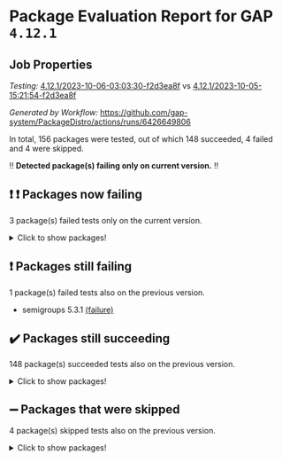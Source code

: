 # Package Evaluation Report for GAP `4.12.1`

## Job Properties

*Testing:* [4.12.1/2023-10-06-03:03:30-f2d3ea8f](https://github.com/gap-system/PackageDistro/blob/data/reports/4.12.1/2023-10-06-03:03:30-f2d3ea8f) vs [4.12.1/2023-10-05-15:21:54-f2d3ea8f](https://github.com/gap-system/PackageDistro/blob/data/reports/4.12.1/2023-10-05-15:21:54-f2d3ea8f)

*Generated by Workflow:* https://github.com/gap-system/PackageDistro/actions/runs/6426649806

In total, 156 packages were tested, out of which 148 succeeded, 4 failed and 4 were skipped.

:bangbang: **Detected package(s) failing only on current version.** :bangbang:

## :exclamation: :exclamation: Packages now failing

3 package(s) failed tests only on the current version.
<details><summary>Click to show packages!</summary>

- curlinterface 2.3.2 [(failure)](https://github.com/gap-system/PackageDistro/actions/runs/6426649806/job/17451549220) vs curlinterface 2.3.2 [(success)](https://github.com/gap-system/PackageDistro/actions/runs/6420604630/job/17434026649)
- packagemanager 1.4.1 [(failure)](https://github.com/gap-system/PackageDistro/actions/runs/6426649806/job/17451559019) vs packagemanager 1.4.1 [(success)](https://github.com/gap-system/PackageDistro/actions/runs/6420604630/job/17434057221)
- utils 0.84 [(failure)](https://github.com/gap-system/PackageDistro/actions/runs/6426649806/job/17451564583) vs utils 0.84 [(success)](https://github.com/gap-system/PackageDistro/actions/runs/6420604630/job/17434075066)
</details>

## :exclamation: Packages still failing

1 package(s) failed tests also on the previous version.
- semigroups 5.3.1 [(failure)](https://github.com/gap-system/PackageDistro/actions/runs/6426649806/job/17451561297)

## :heavy_check_mark: Packages still succeeding

148 package(s) succeeded tests also on the previous version.
<details><summary>Click to show packages!</summary>

- 4ti2interface 2023.02-04 [(success)](https://github.com/gap-system/PackageDistro/actions/runs/6426649806/job/17451544172)
- ace 5.6.2 [(success)](https://github.com/gap-system/PackageDistro/actions/runs/6426649806/job/17451545414)
- aclib 1.3.2 [(success)](https://github.com/gap-system/PackageDistro/actions/runs/6426649806/job/17451545733)
- agt 0.3.1 [(success)](https://github.com/gap-system/PackageDistro/actions/runs/6426649806/job/17451545996)
- alnuth 3.2.1 [(success)](https://github.com/gap-system/PackageDistro/actions/runs/6426649806/job/17451546138)
- anupq 3.3.0 [(success)](https://github.com/gap-system/PackageDistro/actions/runs/6426649806/job/17451546985)
- atlasrep 2.1.7 [(success)](https://github.com/gap-system/PackageDistro/actions/runs/6426649806/job/17451547200)
- autodoc 2023.06.19 [(success)](https://github.com/gap-system/PackageDistro/actions/runs/6426649806/job/17451547263)
- automata 1.15 [(success)](https://github.com/gap-system/PackageDistro/actions/runs/6426649806/job/17451547342)
- automgrp 1.3.2 [(success)](https://github.com/gap-system/PackageDistro/actions/runs/6426649806/job/17451547431)
- autpgrp 1.11 [(success)](https://github.com/gap-system/PackageDistro/actions/runs/6426649806/job/17451547521)
- cap 2023.10-03 [(success)](https://github.com/gap-system/PackageDistro/actions/runs/6426649806/job/17451547602)
- caratinterface 2.3.5 [(success)](https://github.com/gap-system/PackageDistro/actions/runs/6426649806/job/17451547708)
- cddinterface 2022.11.01 [(success)](https://github.com/gap-system/PackageDistro/actions/runs/6426649806/job/17451547775)
- circle 1.6.6 [(success)](https://github.com/gap-system/PackageDistro/actions/runs/6426649806/job/17451547862)
- classicpres 1.22 [(success)](https://github.com/gap-system/PackageDistro/actions/runs/6426649806/job/17451547985)
- cohomolo 1.6.11 [(success)](https://github.com/gap-system/PackageDistro/actions/runs/6426649806/job/17451548105)
- congruence 1.2.5 [(success)](https://github.com/gap-system/PackageDistro/actions/runs/6426649806/job/17451548212)
- corelg 1.56 [(success)](https://github.com/gap-system/PackageDistro/actions/runs/6426649806/job/17451548307)
- crime 1.6 [(success)](https://github.com/gap-system/PackageDistro/actions/runs/6426649806/job/17451548439)
- crisp 1.4.6 [(success)](https://github.com/gap-system/PackageDistro/actions/runs/6426649806/job/17451548550)
- crypting 0.10.4 [(success)](https://github.com/gap-system/PackageDistro/actions/runs/6426649806/job/17451548648)
- cryst 4.1.26 [(success)](https://github.com/gap-system/PackageDistro/actions/runs/6426649806/job/17451548780)
- crystcat 1.1.10 [(success)](https://github.com/gap-system/PackageDistro/actions/runs/6426649806/job/17451548899)
- ctbllib 1.3.6 [(success)](https://github.com/gap-system/PackageDistro/actions/runs/6426649806/job/17451549003)
- cubefree 1.19 [(success)](https://github.com/gap-system/PackageDistro/actions/runs/6426649806/job/17451549110)
- cvec 2.8.1 [(success)](https://github.com/gap-system/PackageDistro/actions/runs/6426649806/job/17451549355)
- datastructures 0.3.0 [(success)](https://github.com/gap-system/PackageDistro/actions/runs/6426649806/job/17451549486)
- deepthought 1.0.6 [(success)](https://github.com/gap-system/PackageDistro/actions/runs/6426649806/job/17451549638)
- design 1.8 [(success)](https://github.com/gap-system/PackageDistro/actions/runs/6426649806/job/17451549791)
- difsets 2.3.1 [(success)](https://github.com/gap-system/PackageDistro/actions/runs/6426649806/job/17451549964)
- digraphs 1.6.3 [(success)](https://github.com/gap-system/PackageDistro/actions/runs/6426649806/job/17451550117)
- edim 1.3.7 [(success)](https://github.com/gap-system/PackageDistro/actions/runs/6426649806/job/17451550251)
- example 4.3.4 [(success)](https://github.com/gap-system/PackageDistro/actions/runs/6426649806/job/17451550391)
- examplesforhomalg 2023.10-01 [(success)](https://github.com/gap-system/PackageDistro/actions/runs/6426649806/job/17451550554)
- factint 1.6.3 [(success)](https://github.com/gap-system/PackageDistro/actions/runs/6426649806/job/17451550697)
- ferret 1.0.9 [(success)](https://github.com/gap-system/PackageDistro/actions/runs/6426649806/job/17451550827)
- fga 1.5.0 [(success)](https://github.com/gap-system/PackageDistro/actions/runs/6426649806/job/17451550943)
- fining 1.5.6 [(success)](https://github.com/gap-system/PackageDistro/actions/runs/6426649806/job/17451551099)
- float 1.0.3 [(success)](https://github.com/gap-system/PackageDistro/actions/runs/6426649806/job/17451551230)
- format 1.4.3 [(success)](https://github.com/gap-system/PackageDistro/actions/runs/6426649806/job/17451551381)
- forms 1.2.9 [(success)](https://github.com/gap-system/PackageDistro/actions/runs/6426649806/job/17451551502)
- fplsa 1.2.6 [(success)](https://github.com/gap-system/PackageDistro/actions/runs/6426649806/job/17451551646)
- fr 2.4.12 [(success)](https://github.com/gap-system/PackageDistro/actions/runs/6426649806/job/17451551812)
- francy 2.0.3 [(success)](https://github.com/gap-system/PackageDistro/actions/runs/6426649806/job/17451551970)
- fwtree 1.3 [(success)](https://github.com/gap-system/PackageDistro/actions/runs/6426649806/job/17451552113)
- gapdoc 1.6.6 [(success)](https://github.com/gap-system/PackageDistro/actions/runs/6426649806/job/17451552271)
- gauss 2023.02-04 [(success)](https://github.com/gap-system/PackageDistro/actions/runs/6426649806/job/17451552413)
- gaussforhomalg 2023.10-01 [(success)](https://github.com/gap-system/PackageDistro/actions/runs/6426649806/job/17451552557)
- gbnp 1.0.5 [(success)](https://github.com/gap-system/PackageDistro/actions/runs/6426649806/job/17451552761)
- generalizedmorphismsforcap 2023.08-02 [(success)](https://github.com/gap-system/PackageDistro/actions/runs/6426649806/job/17451552939)
- genss 1.6.8 [(success)](https://github.com/gap-system/PackageDistro/actions/runs/6426649806/job/17451553079)
- gradedmodules 2023.09-01 [(success)](https://github.com/gap-system/PackageDistro/actions/runs/6426649806/job/17451553252)
- gradedringforhomalg 2023.08-01 [(success)](https://github.com/gap-system/PackageDistro/actions/runs/6426649806/job/17451553422)
- grape 4.9.0 [(success)](https://github.com/gap-system/PackageDistro/actions/runs/6426649806/job/17451553567)
- groupoids 1.73 [(success)](https://github.com/gap-system/PackageDistro/actions/runs/6426649806/job/17451553739)
- grpconst 2.6.4 [(success)](https://github.com/gap-system/PackageDistro/actions/runs/6426649806/job/17451553895)
- guarana 0.96.3 [(success)](https://github.com/gap-system/PackageDistro/actions/runs/6426649806/job/17451554050)
- guava 3.18 [(success)](https://github.com/gap-system/PackageDistro/actions/runs/6426649806/job/17451554182)
- hap 1.58 [(success)](https://github.com/gap-system/PackageDistro/actions/runs/6426649806/job/17451554315)
- hapcryst 0.1.15 [(success)](https://github.com/gap-system/PackageDistro/actions/runs/6426649806/job/17451554456)
- hecke 1.5.3 [(success)](https://github.com/gap-system/PackageDistro/actions/runs/6426649806/job/17451554572)
- help 3.5 [(success)](https://github.com/gap-system/PackageDistro/actions/runs/6426649806/job/17451554698)
- homalg 2023.10-01 [(success)](https://github.com/gap-system/PackageDistro/actions/runs/6426649806/job/17451554866)
- homalgtocas 2023.08-01 [(success)](https://github.com/gap-system/PackageDistro/actions/runs/6426649806/job/17451554992)
- idrel 2.45 [(success)](https://github.com/gap-system/PackageDistro/actions/runs/6426649806/job/17451555109)
- images 1.3.1 [(success)](https://github.com/gap-system/PackageDistro/actions/runs/6426649806/job/17451555250)
- intpic 0.3.0 [(success)](https://github.com/gap-system/PackageDistro/actions/runs/6426649806/job/17451555393)
- io 4.8.1 [(success)](https://github.com/gap-system/PackageDistro/actions/runs/6426649806/job/17451555536)
- io_forhomalg 2023.02-04 [(success)](https://github.com/gap-system/PackageDistro/actions/runs/6426649806/job/17451555671)
- irredsol 1.4.4 [(success)](https://github.com/gap-system/PackageDistro/actions/runs/6426649806/job/17451555811)
- json 2.1.1 [(success)](https://github.com/gap-system/PackageDistro/actions/runs/6426649806/job/17451555940)
- jupyterkernel 1.5.0 [(success)](https://github.com/gap-system/PackageDistro/actions/runs/6426649806/job/17451556088)
- jupyterviz 1.5.6 [(success)](https://github.com/gap-system/PackageDistro/actions/runs/6426649806/job/17451556218)
- kan 1.36 [(success)](https://github.com/gap-system/PackageDistro/actions/runs/6426649806/job/17451556335)
- kbmag 1.5.11 [(success)](https://github.com/gap-system/PackageDistro/actions/runs/6426649806/job/17451556415)
- laguna 3.9.6 [(success)](https://github.com/gap-system/PackageDistro/actions/runs/6426649806/job/17451556519)
- liealgdb 2.2.1 [(success)](https://github.com/gap-system/PackageDistro/actions/runs/6426649806/job/17451556624)
- liepring 2.8 [(success)](https://github.com/gap-system/PackageDistro/actions/runs/6426649806/job/17451556705)
- liering 2.4.2 [(success)](https://github.com/gap-system/PackageDistro/actions/runs/6426649806/job/17451556815)
- linearalgebraforcap 2023.10-01 [(success)](https://github.com/gap-system/PackageDistro/actions/runs/6426649806/job/17451556892)
- localizeringforhomalg 2023.10-01 [(success)](https://github.com/gap-system/PackageDistro/actions/runs/6426649806/job/17451556986)
- loops 3.4.3 [(success)](https://github.com/gap-system/PackageDistro/actions/runs/6426649806/job/17451557071)
- lpres 1.0.3 [(success)](https://github.com/gap-system/PackageDistro/actions/runs/6426649806/job/17451557163)
- majoranaalgebras 1.5.1 [(success)](https://github.com/gap-system/PackageDistro/actions/runs/6426649806/job/17451557251)
- mapclass 1.4.6 [(success)](https://github.com/gap-system/PackageDistro/actions/runs/6426649806/job/17451557334)
- matgrp 0.70 [(success)](https://github.com/gap-system/PackageDistro/actions/runs/6426649806/job/17451557436)
- matricesforhomalg 2023.10-01 [(success)](https://github.com/gap-system/PackageDistro/actions/runs/6426649806/job/17451557541)
- modisom 2.5.4 [(success)](https://github.com/gap-system/PackageDistro/actions/runs/6426649806/job/17451557716)
- modulepresentationsforcap 2023.09-01 [(success)](https://github.com/gap-system/PackageDistro/actions/runs/6426649806/job/17451557824)
- modules 2023.10-01 [(success)](https://github.com/gap-system/PackageDistro/actions/runs/6426649806/job/17451558007)
- monoidalcategories 2023.08-11 [(success)](https://github.com/gap-system/PackageDistro/actions/runs/6426649806/job/17451558102)
- nconvex 2022.09-01 [(success)](https://github.com/gap-system/PackageDistro/actions/runs/6426649806/job/17451558182)
- nilmat 1.4.2 [(success)](https://github.com/gap-system/PackageDistro/actions/runs/6426649806/job/17451558302)
- nock 1.5 [(success)](https://github.com/gap-system/PackageDistro/actions/runs/6426649806/job/17451558388)
- normalizinterface 1.3.6 [(success)](https://github.com/gap-system/PackageDistro/actions/runs/6426649806/job/17451558518)
- nq 2.5.10 [(success)](https://github.com/gap-system/PackageDistro/actions/runs/6426649806/job/17451558637)
- numericalsgps 1.3.1 [(success)](https://github.com/gap-system/PackageDistro/actions/runs/6426649806/job/17451558735)
- openmath 11.5.3 [(success)](https://github.com/gap-system/PackageDistro/actions/runs/6426649806/job/17451558820)
- orb 4.9.0 [(success)](https://github.com/gap-system/PackageDistro/actions/runs/6426649806/job/17451558917)
- patternclass 2.4.3 [(success)](https://github.com/gap-system/PackageDistro/actions/runs/6426649806/job/17451559129)
- permut 2.0.4 [(success)](https://github.com/gap-system/PackageDistro/actions/runs/6426649806/job/17451559222)
- polenta 1.3.10 [(success)](https://github.com/gap-system/PackageDistro/actions/runs/6426649806/job/17451559345)
- polymaking 0.8.7 [(success)](https://github.com/gap-system/PackageDistro/actions/runs/6426649806/job/17451559446)
- primgrp 3.4.4 [(success)](https://github.com/gap-system/PackageDistro/actions/runs/6426649806/job/17451559569)
- profiling 2.5.4 [(success)](https://github.com/gap-system/PackageDistro/actions/runs/6426649806/job/17451559657)
- qpa 1.34 [(success)](https://github.com/gap-system/PackageDistro/actions/runs/6426649806/job/17451559735)
- quagroup 1.8.3 [(success)](https://github.com/gap-system/PackageDistro/actions/runs/6426649806/job/17451559820)
- radiroot 2.9 [(success)](https://github.com/gap-system/PackageDistro/actions/runs/6426649806/job/17451559917)
- rcwa 4.7.1 [(success)](https://github.com/gap-system/PackageDistro/actions/runs/6426649806/job/17451560020)
- rds 1.8 [(success)](https://github.com/gap-system/PackageDistro/actions/runs/6426649806/job/17451560126)
- recog 1.4.2 [(success)](https://github.com/gap-system/PackageDistro/actions/runs/6426649806/job/17451560227)
- repndecomp 1.3.0 [(success)](https://github.com/gap-system/PackageDistro/actions/runs/6426649806/job/17451560329)
- repsn 3.1.1 [(success)](https://github.com/gap-system/PackageDistro/actions/runs/6426649806/job/17451560458)
- resclasses 4.7.3 [(success)](https://github.com/gap-system/PackageDistro/actions/runs/6426649806/job/17451560561)
- ringsforhomalg 2023.09-01 [(success)](https://github.com/gap-system/PackageDistro/actions/runs/6426649806/job/17451560771)
- sco 2023.08-01 [(success)](https://github.com/gap-system/PackageDistro/actions/runs/6426649806/job/17451561038)
- scscp 2.4.1 [(success)](https://github.com/gap-system/PackageDistro/actions/runs/6426649806/job/17451561160)
- sglppow 2.3 [(success)](https://github.com/gap-system/PackageDistro/actions/runs/6426649806/job/17451561405)
- sgpviz 0.999.5 [(success)](https://github.com/gap-system/PackageDistro/actions/runs/6426649806/job/17451561524)
- simpcomp 2.1.14 [(success)](https://github.com/gap-system/PackageDistro/actions/runs/6426649806/job/17451561662)
- singular 2023.02.09 [(success)](https://github.com/gap-system/PackageDistro/actions/runs/6426649806/job/17451561797)
- sl2reps 1.1 [(success)](https://github.com/gap-system/PackageDistro/actions/runs/6426649806/job/17451561954)
- sla 1.5.3 [(success)](https://github.com/gap-system/PackageDistro/actions/runs/6426649806/job/17451562098)
- smallgrp 1.5.3 [(success)](https://github.com/gap-system/PackageDistro/actions/runs/6426649806/job/17451562230)
- smallsemi 0.6.13 [(success)](https://github.com/gap-system/PackageDistro/actions/runs/6426649806/job/17451562380)
- sonata 2.9.6 [(success)](https://github.com/gap-system/PackageDistro/actions/runs/6426649806/job/17451562527)
- sophus 1.27 [(success)](https://github.com/gap-system/PackageDistro/actions/runs/6426649806/job/17451562642)
- sotgrps 1.2 [(success)](https://github.com/gap-system/PackageDistro/actions/runs/6426649806/job/17451562765)
- spinsym 1.5.2 [(success)](https://github.com/gap-system/PackageDistro/actions/runs/6426649806/job/17451562911)
- standardff 1.0 [(success)](https://github.com/gap-system/PackageDistro/actions/runs/6426649806/job/17451563038)
- symbcompcc 1.3.2 [(success)](https://github.com/gap-system/PackageDistro/actions/runs/6426649806/job/17451563187)
- thelma 1.3 [(success)](https://github.com/gap-system/PackageDistro/actions/runs/6426649806/job/17451563344)
- tomlib 1.2.9 [(success)](https://github.com/gap-system/PackageDistro/actions/runs/6426649806/job/17451563488)
- toolsforhomalg 2023.07-01 [(success)](https://github.com/gap-system/PackageDistro/actions/runs/6426649806/job/17451563663)
- toric 1.9.5 [(success)](https://github.com/gap-system/PackageDistro/actions/runs/6426649806/job/17451563809)
- toricvarieties 2022.07.13 [(success)](https://github.com/gap-system/PackageDistro/actions/runs/6426649806/job/17451563947)
- transgrp 3.6.4 [(success)](https://github.com/gap-system/PackageDistro/actions/runs/6426649806/job/17451564079)
- ugaly 4.1.3 [(success)](https://github.com/gap-system/PackageDistro/actions/runs/6426649806/job/17451564221)
- unipot 1.5 [(success)](https://github.com/gap-system/PackageDistro/actions/runs/6426649806/job/17451564342)
- unitlib 4.2.0 [(success)](https://github.com/gap-system/PackageDistro/actions/runs/6426649806/job/17451564466)
- uuid 0.7 [(success)](https://github.com/gap-system/PackageDistro/actions/runs/6426649806/job/17451564735)
- walrus 0.9991 [(success)](https://github.com/gap-system/PackageDistro/actions/runs/6426649806/job/17451564881)
- wedderga 4.10.4 [(success)](https://github.com/gap-system/PackageDistro/actions/runs/6426649806/job/17451565039)
- xmod 2.91 [(success)](https://github.com/gap-system/PackageDistro/actions/runs/6426649806/job/17451565223)
- xmodalg 1.23 [(success)](https://github.com/gap-system/PackageDistro/actions/runs/6426649806/job/17451565363)
- yangbaxter 0.10.3 [(success)](https://github.com/gap-system/PackageDistro/actions/runs/6426649806/job/17451565555)
- zeromqinterface 0.14 [(success)](https://github.com/gap-system/PackageDistro/actions/runs/6426649806/job/17451565690)
</details>

## :heavy_minus_sign: Packages that were skipped

4 package(s) skipped tests also on the previous version.
<details><summary>Click to show packages!</summary>

- browse 1.8.21 [(skipped)](https://github.com/gap-system/PackageDistro/actions/runs/6426649806/job/17451126418)
- itc 1.5.1 [(skipped)](https://github.com/gap-system/PackageDistro/actions/runs/6426649806/job/17451126418)
- polycyclic 2.16 [(skipped)](https://github.com/gap-system/PackageDistro/actions/runs/6426649806/job/17451126418)
- xgap 4.31 [(skipped)](https://github.com/gap-system/PackageDistro/actions/runs/6426649806/job/17451126418)
</details>

